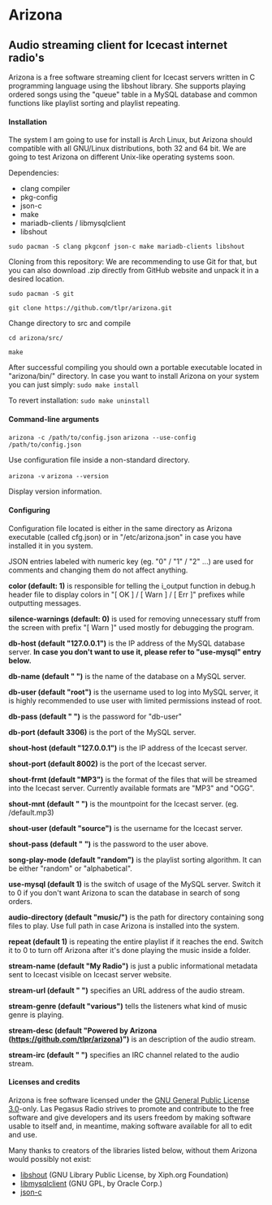 # Arizona
## Audio streaming client for Icecast internet radio's

Arizona is a free software streaming client for Icecast servers
written in C programming language using the libshout library.
She supports playing ordered songs using the "queue" table
in a MySQL database and common functions like playlist sorting
and playlist repeating.

#### Installation

The system I am going to use for install is Arch Linux,
but Arizona should compatible with all GNU/Linux distributions,
both 32 and 64 bit. We are going to test Arizona on different
Unix-like operating systems soon.

Dependencies:
- clang compiler
- pkg-config
- json-c
- make
- mariadb-clients / libmysqlclient
- libshout

` sudo pacman -S clang pkgconf json-c make mariadb-clients libshout `

Cloning from this repository:
We are recommending to use Git for that, but you can also download .zip
directly from GitHub website and unpack it in a desired location.

` sudo pacman -S git `

` git clone https://github.com/tlpr/arizona.git `

Change directory to src and compile

` cd arizona/src/ `

` make `

After successful compiling you should own a portable executable
located in "arizona/bin/" directory. In case you want to install
Arizona on your system you can just simply:
` sudo make install `

To revert installation:
` sudo make uninstall `

#### Command-line arguments

` arizona -c /path/to/config.json `
` arizona --use-config /path/to/config.json `

Use configuration file inside a non-standard directory.

` arizona -v `
` arizona --version `

Display version information.

#### Configuring

Configuration file located is either in the
same directory as Arizona executable (called cfg.json)
or in "/etc/arizona.json" in case you have installed it
in you system.

JSON entries labeled with numeric key (eg. "0" / "1" / "2" ...)
are used for comments and changing them do not affect
anything.

**color (default: 1)** is responsible for telling the i\_output function
in debug.h header file to display colors in "[ OK ] / [ Warn ] / [ Err ]"
prefixes while outputting messages.

**silence-warnings (default: 0)** is used for removing unnecessary stuff
from the screen with prefix "[ Warn ]" used mostly for debugging the
program.

**db-host (default "127.0.0.1")** is the IP address of the MySQL
database server. **In case you don't want to use it, please refer to
"use-mysql" entry below.**

**db-name (default " ")** is the name of the database on a MySQL server.

**db-user (default "root")** is the username used to log into MySQL server,
it is highly recommended to use user with limited permissions instead of
root.

**db-pass (default " ")** is the password for "db-user"

**db-port (default 3306)** is the port of the MySQL server.

**shout-host (default "127.0.0.1")** is the IP address of the Icecast server.

**shout-port (default 8002)** is the port of the Icecast server.

**shout-frmt (default "MP3")** is the format of the files that
will be streamed into the Icecast server. Currently available formats are
"MP3" and "OGG".

**shout-mnt (default " ")** is the mountpoint for the Icecast server. (eg. /default.mp3)

**shout-user (default "source")** is the username for the Icecast server.

**shout-pass (default " ")** is the password to the user above.

**song-play-mode (default "random")** is the playlist sorting algorithm. It can be either
"random" or "alphabetical".

**use-mysql (default 1)** is the switch of usage of the MySQL server. Switch it to 0
if you don't want Arizona to scan the database in search of song orders.

**audio-directory (default "music/")** is the path for directory containing song files to play.
Use full path in case Arizona is installed into the system.

**repeat (default 1)** is repeating the entire playlist if it reaches the end. Switch it to 0
to turn off Arizona after it's done playing the music inside a folder. 

**stream-name (default "My Radio")** is just a public informational metadata sent to Icecast visible
on Icecast server website.

**stream-url (default " ")** specifies an URL address of the audio stream.

**stream-genre (default "various")** tells the listeners what kind of music genre is playing.

**stream-desc (default "Powered by Arizona (https://github.com/tlpr/arizona)")** is an description
of the audio stream.

**stream-irc (default " ")** specifies an IRC channel related to the audio stream.


#### Licenses and credits

Arizona is free software licensed under the [GNU General Public License 3.0](https://www.gnu.org/licenses/gpl-3.0.en.html)-only.
Las Pegasus Radio strives to promote and contribute to the free software and give developers and its users
freedom by making software usable to itself and, in meantime, making software available for all to edit and use.

Many thanks to creators of the libraries listed below,
without them Arizona would possibly not exist:

- [libshout](https://gitlab.xiph.org/xiph/icecast-libshout/) (GNU Library Public License, by Xiph.org Foundation)
- [libmysqlclient](https://dev.mysql.com/downloads/connector/c/) (GNU GPL, by Oracle Corp.)
- [json-c](https://github.com/json-c/json-c)

